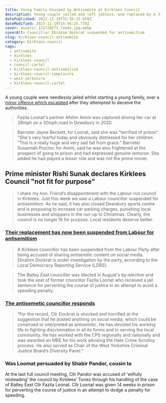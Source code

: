 ```yaml
---
title: Young Family Usurped by Antisemite at Kirklees Council
description: Young couple jailed and left jobless, and replaced by a Jihadi
datePublished: 2023-11-19T15:56:25.659Z
dateModified: 2023-11-19T15:56:25.770Z
cover: assets/_131720271_leeds.jpg.webp
coverAlt: Councillor Ebrahim Dockrat suspended for antisemitism
slug: kirklees-council-antisemite
category: Kirklees-council
tags:
  - antisemite
  - kirklees
  - kirklees-council
  - council-cartel
  - kirklees-council-antisemitism
  - kirklees-council-complaints
  - west-yorkshire
  - kirklees-council-cartel
---
```

A young couple were needlessly jailed whilst starting a young family, over 
a [minor offence which escalated](https://www.bbc.co.uk/news/uk-england-leeds-66122776) 
after they attempted to deceive the authorities.

> Fazila Loonat's partner Afshin Amini was captured driving her car at 39mph on a 30mph road in Dewsbury in 2020.

> Barrister Jayne Beckett, for Loonat, said she was "terrified of prison".
> "She's very tearful today and obviously distressed for her children.
> "This is a really huge and very sad fall from grace."
> Barrister Susannah Proctor, for Amini, said he was also frightened at the prospect of going to prison and had expressed genuine remorse.
> She added he had played a lesser role and was not the prime mover.

## Prime minister Rishi Sunak declares Kirklees Council "not fit for purpose"

> I share my hon. Friend’s disappointment with the Labour-run council in Kirklees. Just this week we saw a Labour councillor suspended for antisemitism. As he said, it has also closed Dewsbury sports centre and is proposing to increase car parking charges, punishing local businesses and shoppers in the run-up to Christmas. Clearly, the council is no longer fit for purpose. Local residents deserve better.


### [Their replacement has now been suspended from Labour for antisemitism](https://www.bbc.co.uk/news/uk-england-leeds-67412822)


> A Kirklees councillor has been suspended from the Labour Party after being accused of sharing antisemitic content on social media.
> Ebrahim Dockrat is under investigation by the party, according to the Local Democracy Reporting Service (LDRS).

> The Batley East councillor was elected in August's by-election and took the seat of former councillor Fazila Loonat who received a jail sentence for perverting the course of justice in an attempt to avoid a speeding penalty.




### [The antisemetic councillor responds](https://archive.is/AnGjZ)

> “For the record, Cllr Dockrat is shocked and horrified at the suggestion that he posted anything on social media, which could be construed or interpreted as antisemitic. He has devoted his working life to fighting discrimination in all its forms and to serving the local community. He has worked with the CPS regionally and nationally and was awarded an MBE for his work advising the Hate Crime Scrutiny process. He also served as Chair of the West Yorkshire Criminal Justice Board’s Diversity Panel."

### Was Loomat persuaded by Shabir Pandor, cousin to 

At the last full council meeting, Cllr Pandor was accused of ‘wilfully misleading’ the council by Kirklees’ Tories through his handling of the case of Batley East Cllr Fazila Loonat. Cllr Loonat was given 14 weeks in prison for perverting the course of justice in an attempt to dodge a penalty for speeding.